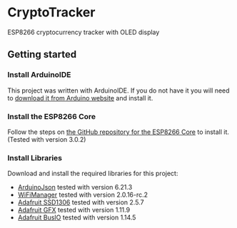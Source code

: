 # CryptoTracker
ESP8266 cryptocurrency tracker with OLED display

## Getting started
### Install ArduinoIDE
This project was written with ArduinoIDE. If you do not have it you will need to [download it from Arduino website](https://www.arduino.cc/en/main/software) and install it.
### Install the ESP8266 Core
Follow the steps on [the GitHub repository for the ESP8266 Core](https://github.com/esp8266/Arduino) to install it. (Tested with version 3.0.2)
### Install Libraries
Download and install the required libraries for this project:
- [ArduinoJson](https://arduinojson.org/) tested with version 6.21.3
- [WiFiManager](https://github.com/tzapu/WiFiManager) tested with version 2.0.16-rc.2
- [Adafruit SSD1306](https://github.com/adafruit/Adafruit_SSD1306) tested with version 2.5.7
- [Adafruit GFX](https://github.com/adafruit/Adafruit-GFX-Library) tested with version 1.11.9
- [Adafruit BusIO](https://github.com/adafruit/Adafruit_BusIO) tested with version 1.14.5
